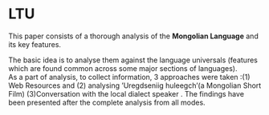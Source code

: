 # LTU
This paper consists of a thorough analysis of the **Mongolian Language** and its key features.
<p>The basic idea is to analyse them against the language universals (features which are found common across some major sections of languages).<br> As a part of analysis, to collect information, 3 approaches were taken :(1) Web Resources and (2) analysing ’Uregdseniig huleegch’(a Mongolian Short Film) (3)Conversation with the local dialect speaker . The findings have been presented after the complete analysis from all modes.</p>
